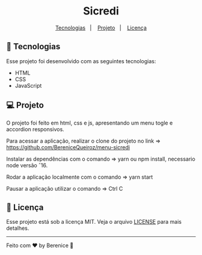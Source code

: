 <h1 align="center"> Sicredi</h1>

<p align="center">
  <a href="#-tecnologias">Tecnologias</a>&nbsp;&nbsp;&nbsp;|&nbsp;&nbsp;&nbsp;
  <a href="#-projeto">Projeto</a>&nbsp;&nbsp;&nbsp;|&nbsp;&nbsp;&nbsp;
  <a href="#memo-licença">Licença</a>
</p>

## 🚀 Tecnologias

Esse projeto foi desenvolvido com as seguintes tecnologias:

- HTML
- CSS
- JavaScript

## 💻 Projeto

O projeto foi feito em html, css e js, apresentando um menu togle e accordion responsivos.

Para acessar a aplicação, realizar o clone do projeto no link => https://github.com/BereniceQueiroz/menu-sicredi

Instalar as dependências com o comando => yarn ou npm install, necessario node versão ˆ16.

Rodar a aplicação localmente com o comando => yarn start

Pausar a aplicação utilizar o comando => Ctrl C

## :memo: Licença

Esse projeto está sob a licença MIT. Veja o arquivo [LICENSE](LICENSE.md) para mais detalhes.

---

Feito com ♥ by Berenice :wave:
